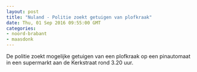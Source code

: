 ```yaml
---
layout: post
title: "Nuland - Politie zoekt getuigen van plofkraak"
date: Thu, 01 Sep 2016 09:55:00 GMT
categories: 
- noord-brabant 
- maasdonk 
---
```


De politie zoekt mogelijke getuigen van een plofkraak op een pinautomaat in een supermarkt aan de Kerkstraat rond 3.20 uur.
